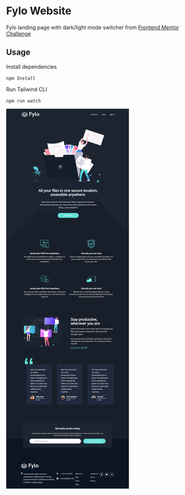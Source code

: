# Fylo Website

Fylo landing page with dark/light mode switcher from  [Frontend Mentor Challenge](https://www.frontendmentor.io/challenges/loopstudios-landing-page-N88J5Onjw)

## Usage

Install dependencies

```
npm Install
```

Run Tailwind CLI

```
npm run watch
```

![Alt text](images/fylo.png)
